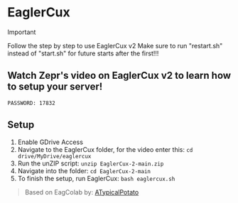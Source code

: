 # EaglerCux
> [!IMPORTANT]
> Follow the step by step to use EaglerCux v2
> Make sure to run "restart.sh" instead of "start.sh" for future starts after the first!!!

## Watch Zepr's video on EaglerCux v2 to learn how to setup your server!
```PASSWORD: 17832```

## Setup
1. Enable GDrive Access
2. Navigate to the EaglerCux folder, for the video enter this: ```cd drive/MyDrive/eaglercux```
3. Run the unZIP script: ```unzip EaglerCux-2-main.zip```
4. Navigate into the folder: ```cd EaglerCux-2-main```
5. To finish the setup, run EaglerCux: ```bash eaglercux.sh```

> Based on EagColab by: [ATypicalPotato]([https://www.youtube.com/@ismaeltechI](https://www.youtube.com/@ATypicalPotato))

